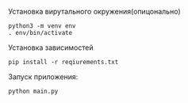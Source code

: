 Установка вирутального окружения(опицонально)
```
python3 -m venv env
. env/bin/activate
```
Установка зависимостей
```
pip install -r reqiurements.txt
```

Запуск приложения:
```
python main.py
```